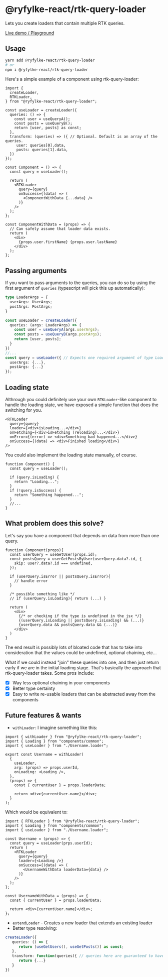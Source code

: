 # @ryfylke-react/rtk-query-loader

Lets you create loaders that contain multiple RTK queries.

[Live demo / Playground](https://stackblitz.com/edit/react-ts-bwcrzm)

## **Usage**

```bash
yarn add @ryfylke-react/rtk-query-loader
# or
npm i @ryfylke-react/rtk-query-loader
```

Here's a simple example of a component using rtk-query-loader:

```tsx
import {
  createLoader,
  RTKLoader,
} from "@ryfylke-react/rtk-query-loader";

const useLoader = createLoader({
  queries: () => {
    const user = useQueryA();
    const posts = useQueryB();
    return [user, posts] as const;
  },
  transform: (queries) => ({ // Optional. Default is an array of the queries.
     user: queries[0].data,
     posts: queries[1].data,
  })
});

const Component = () => {
  const query = useLoader();

  return (
    <RTKLoader
      query={query}
      onSuccess={(data) => (
        <ComponentWithData {...data} />
      )}
    />
  );
};

const ComponentWithData = (props) => {
  // Can safely assume that loader data exists.
  return (
    <div>
      {props.user.firstName} {props.user.lastName}
    </div>
  );
};
```

## Passing arguments

If you want to pass arguments to the queries, you can do so by using the first argument of `queries` (typescript will pick this up automatically):

```typescript
type LoaderArgs = {
  userArgs: UserArgs;
  postArgs: PostArgs;
}

const useLoader = createLoader({
  queries: (args: LoaderArgs) => {
    const user = useQueryA(args.userArgs);
    const posts = useQueryB(args.postArgs);
    return [user, posts];
  }
})
//...
const query = useLoader({ // Expects one required argument of type LoaderArgs
  userArgs: {...},
  postArgs: {...}
});
```

## Loading state

Althrough you could definitely use your own `RTKLoader`-like component to handle the loading state, we have exposed a simple function that does the switching for you.

```tsx
<RTKLoader
  query={query}
  loader={<div>isLoading...</div>}
  onFetching={<div>isFetching (reloading)...</div>}
  onError={(error) => <div>Something bad happened...</div>}
  onSuccess={(data) => <div>Finished loading</div>}
/>
```

You could also implement the loading state manually, of course.

```tsx
function Component() {
  const query = useLoader();

  if (query.isLoading) {
    return "Loading...";
  }
  if (!query.isSuccess) {
    return "Something happened...";
  }
  //...
}
```

## What problem does this solve?

Let's say you have a component that depends on data from more than one query.

```tsx
function Component(props){
  const userQuery = useGetUser(props.id);
  const postsQuery = userGetPostsByUser(userQuery.data?.id, {
    skip: user?.data?.id === undefined,
  });

  if (userQuery.isError || postsQuery.isError){
    // handle error
  }

  /* possible something like */
  // if (userQuery.isLoading){ return (...) }

  return (
    <div>
      {/* or checking if the type is undefined in the jsx */}
      {(userQuery.isLoading || postsQuery.isLoading) && (...)}
      {userQuery.data && postsQuery.data && (...)}
    </div>
  )
}
```

The end result is possibly lots of bloated code that has to take into consideration that the values could be undefined, optional chaining, etc...

What if we could instead "join" these queries into one, and then just return early if we are in the initial loading stage. That's basically the approach that rtk-query-loader takes. Some pros include:

- [x] Way less optional chaining in your components
- [x] Better type certainty
- [x] Easy to write re-usable loaders that can be abstracted away from the components

## Future features & wants

- `withLoader`: I imagine something like this:

```tsx
import { withLoader } from "@ryfylke-react/rtk-query-loader";
import { Loading } from "components/common";
import { useLoader } from "./Username.loader";

export const Username = withLoader(
  {
    useLoader,
    arg: (props) => props.userId,
    onLoading: <Loading />,
  },
  (props) => {
    const { currentUser } = props.loaderData;

    return <div>{currentUser.name}</div>;
  }
);
```

Which would be equivalent to:

```tsx
import { RTKLoader } from "@ryfylke-react/rtk-query-loader";
import { Loading } from "components/common";
import { useLoader } from "./Username.loader";

const Username = (props) => {
  const query = useLoader(prps.userId);
  return (
    <RTKLoader
      query={query}
      loader={<Loading />}
      onSuccess={(data) => (
        <UsernameWithData loaderData={data} />
      )}
    />
  );
};

const UsernameWithData = (props) => {
  const { currentUser } = props.loaderData;

  return <div>{currentUser.name}</div>;
};
```

- `extendLoader` - Creates a new loader that extends an existing loader
- Better type resolving:

```typescript
createLoader({
   queries: () => {
      return [useGetUsers(), useGetPosts()] as const;
   },
   transform: function(queries){ // queries here are guaranteed to have .data, but currently the type resolves data as optional.
      return {...}
   }
})
```


